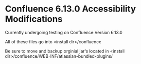 # Confluence 6.13.0 Accessibility Modifications
Currently undergoing testing on Confluence Version 6.13.0

All of these files go into \<install dir\>/confluence
  
Be sure to move and backup orginial jar's located in \<install dir\>/confluence/WEB-INF/atlassian-bundled-plugins/
